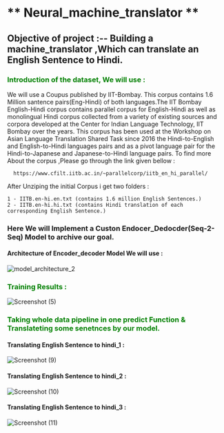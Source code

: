 #                                                               ** Neural_machine_translator **

## Objective of project :--  Building a machine_translator ,Which can translate an English Sentence to Hindi.

### <font color='green'>Introduction of the dataset, We will use :</font>
We will use a Coupus published by IIT-Bombay. This corpus contains 1.6 Million santence pairs(Eng-Hindi) of both languages.The IIT Bombay English-Hindi corpus contains parallel corpus for English-Hindi as well as monolingual Hindi corpus collected from a variety of existing sources and corpora developed at the Center for Indian Language Technology, IIT Bombay over the years. This corpus has been used at the Workshop on Asian Language Translation Shared Task since 2016 the Hindi-to-English and English-to-Hindi languages pairs and as a pivot language pair for the Hindi-to-Japanese and Japanese-to-Hindi language pairs. To find more About the corpus ,Please go through the link given bellow : 
           
      https://www.cfilt.iitb.ac.in/~parallelcorp/iitb_en_hi_parallel/

After Unziping the initial Corpus i get two folders :
    
    1 - IITB.en-hi.en.txt (contains 1.6 million English Sentences.)
    2 - IITB.en-hi.hi.txt (contains Hindi translation of each corresponding English Sentence.)
    
### Here We will Implement a Custon Endocer_Dedocder(Seq-2-Seq) Model to archive our goal.

#### Architecture of Encoder_decoder Model We will use :
![model_architecture_2](https://user-images.githubusercontent.com/61959483/128484995-81763a95-f6b1-4de6-8982-73fcda6e9712.gif)

### <font color='green'>Training Results :</font>
![Screenshot (5)](https://user-images.githubusercontent.com/61959483/128485638-c44be5ca-1b8a-44f7-b6b1-4e0d73a49836.png)

### <font color='green'>Taking whole data pipeline in one predict Function & Translateting some senetnces by our model.</font>
#### Translating English Sentence to hindi_1 :
![Screenshot (9)](https://user-images.githubusercontent.com/61959483/128486877-c64fc5b5-da1d-4b6c-b0d4-e67e6c2fe88d.png)

#### Translating English Sentence to hindi_2 :
![Screenshot (10)](https://user-images.githubusercontent.com/61959483/128486962-071b2916-d71b-4ce8-b5a9-a4430051ff86.png)

#### Translating English Sentence to hindi_3 :
![Screenshot (11)](https://user-images.githubusercontent.com/61959483/128487115-5e2a5f84-51dc-4bec-bde0-224024dccb92.png)


